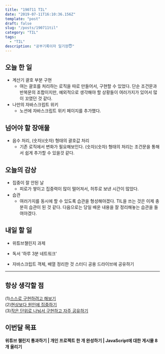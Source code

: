 ```yaml
---
title: "190711 TIL"
date: "2019-07-11T16:10:36.156Z"
template: "post"
draft: false
slug: "/posts/190711til"
category: "TIL"
tags:
  - "TIL"
description: "공부기록이자 일기장😇"
---
```


## 오늘 한 일

- 계산기 괄호 부분 구현
  - 여는 괄호를 처리하는 로직을 따로 만들어서, 구현할 수 있었다. 단순 조건문과 반복문의 조합이지만, 예외적으로 생각해야 할 상황들이 여러가지가 있어서 많이 꼬였던 것 같다.
- 나만의 자바스크립트 위키
  - 노션에 자바스크립트 위키 페이지를 추가했다.

## 넘어야 할 장애물

- 음수 처리, (숫자)(숫자) 형태의 괄호값 처리
  - 기존 로직에서 변화가 필요해보인다. (숫자)(숫자) 형태의 처리는 조건문을 통해서 쉽게 추가할 수 있을것 같다.

## 오늘의 감상

- 집중이 잘 안된 날
  - 피로가 쌓이고 집중력이 많이 떨어져서, 허투로 보낸 시간이 많았다.
- 습관
  -  여러가지를 동시에 할 수 있도록 습관을 형성해야겠다. TIL을 쓰는 것은  이제 충분히 습관이 된 것 같다. 다음으로는 당일 배운 내용을 잘 정리해놓는 습관을 들여야겠다.

## 내일 할 일

- 위튜브챌린지 과제
- 독서 '하루 3분 네트워크'

- 자바스크립트 객체, 배열 정리한 것 스터디 공용 드라이브에 공유하기

---



## 항상 생각할 점

(1)<u>스스로 구현하려고 해보기</u> <br>(2)<u>현상보다 원인에 집중하기</u> <br>(3)<u>작은 단위로 나눠서 구현하고 자주 공유하기</u>



## 이번달 목표

**위튜브 챌린지 통과하기 | 개인 프로젝트 한 개 완성하기 | JavaScript에 대한 게시물 8개 올리기**

